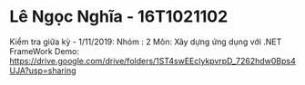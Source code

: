 # Lê Ngọc Nghĩa - 16T1021102
Kiểm tra giữa kỳ - 1/11/2019:
Nhóm : 2
Môn: Xây dựng ứng dụng với .NET FrameWork
Demo: 
  https://drive.google.com/drive/folders/1ST4swEEclykpvrpD_7262hdw0Bps4UJA?usp=sharing

